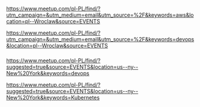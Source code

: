 https://www.meetup.com/pl-PL/find/?utm_campaign=&utm_medium=email&utm_source=%2F&keywords=aws&location=pl--Wroclaw&source=EVENTS 

https://www.meetup.com/pl-PL/find/?utm_campaign=&utm_medium=email&utm_source=%2F&keywords=devops&location=pl--Wroclaw&source=EVENTS


##### 

https://www.meetup.com/pl-PL/find/?suggested=true&source=EVENTS&location=us--ny--New%20York&keywords=devops

https://www.meetup.com/pl-PL/find/?suggested=true&source=EVENTS&location=us--ny--New%20York&keywords=Kubernetes
